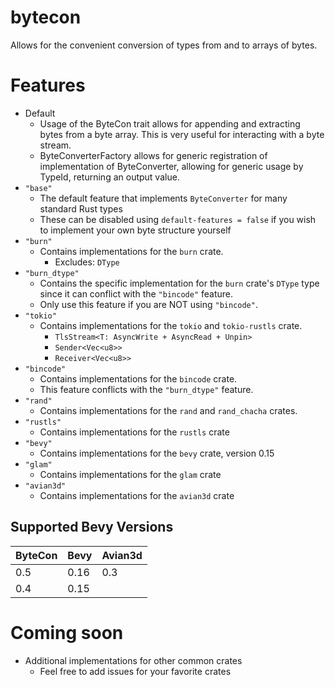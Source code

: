 # bytecon
Allows for the convenient conversion of types from and to arrays of bytes.

# Features
* Default
  * Usage of the ByteCon trait allows for appending and extracting bytes from a byte array. This is very useful for interacting with a byte stream.
  * ByteConverterFactory allows for generic registration of implementation of ByteConverter, allowing for generic usage by TypeId, returning an output value.
* `"base"`
  * The default feature that implements `ByteConverter` for many standard Rust types
  * These can be disabled using `default-features = false` if you wish to implement your own byte structure yourself
* `"burn"`
  * Contains implementations for the `burn` crate.
    * Excludes: `DType`
* `"burn_dtype"`
  * Contains the specific implementation for the `burn` crate's `DType` type since it can conflict with the `"bincode"` feature.
  * Only use this feature if you are NOT using `"bincode"`.
* `"tokio"`
  * Contains implementations for the `tokio` and `tokio-rustls` crate.
    * `TlsStream<T: AsyncWrite + AsyncRead + Unpin>`
    * `Sender<Vec<u8>>`
    * `Receiver<Vec<u8>>`
* `"bincode"`
  * Contains implementations for the `bincode` crate.
  * This feature conflicts with the `"burn_dtype"` feature.
* `"rand"`
  * Contains implementations for the `rand` and `rand_chacha` crates.
* `"rustls"`
  * Contains implementations for the `rustls` crate
* `"bevy"`
  * Contains implementations for the `bevy` crate, version 0.15
* `"glam"`
  * Contains implementations for the `glam` crate
* `"avian3d"`
  * Contains implementations for the `avian3d` crate

## Supported Bevy Versions

| ByteCon | Bevy    | Avian3d |
| ------- | ------- | ------- |
| 0.5     | 0.16    | 0.3     |
| 0.4     | 0.15    |         |
 
# Coming soon
* Additional implementations for other common crates
  * Feel free to add issues for your favorite crates
